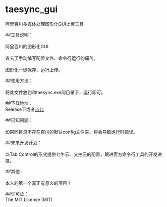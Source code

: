 # taesync_gui
阿里百川多媒体处理图形化GUI上传工具

##工具说明：<br>  
阿里百川的图形化GUI<br>  
省去了手动编写配置文件、命令行运行的痛苦。<br>  
图形化一键保存、运行上传。<br>  

##使用方法：<br>  
将此文件放到和taesync.exe同目录下，运行即可。<br>  

##下载地址：<br>
Release下或者<a href="http://7xljcn.com1.z0.glb.clouddn.com/taesync's%20gui.exe">点此</a>


##已知问题：<br>  
如果同目录不存在百川的默认config文件夹，将会导致运行时错误。<br>  

##未来开发计划：<br>  
以Tab Control的形式提供七牛云、又拍云的配置，跟进官方命令行工具的开发进度。<br>  

##其他：<br>  
本人的第一个真正有意义的项目！<br>  

##许可证：<br> 
The MIT License (MIT)
